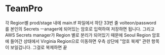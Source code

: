 # TeamPro

각 Region별 prod/stage 내에 main.tf 파일에서 하단 33번 줄 volteon/password 를 본인의 Secrets ㅡanager에 되어있는 암호로 입력하여 저장하면 됩니다.
그리고 AWS Secrets manager가 Region 별로 분리가 되어있기 때문에 Seoul Region 암호에 들어간 상태에서 Virginia Region으로 이동하면 우측 상단에 "암호 복제" 관련 항목이 보일겁니다. 그걸로 복제하면 끝
